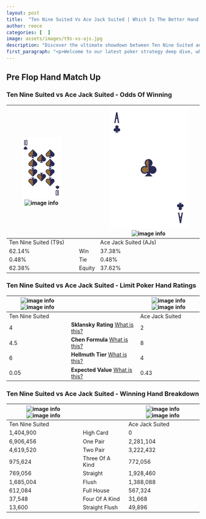 ```yaml
---
layout: post
title:  "Ten Nine Suited Vs Ace Jack Suited | Which Is The Better Hand In Poker? A Complete Guide"
author: reece
categories: [  ]
image: assets/images/t9s-vs-ajs.jpg
description: "Discover the ultimate showdown between Ten Nine Suited and Ace Jack Suited in poker! Uncover the odds, strategies, and scenarios where one hand triumphs over the other. Get ready to up your poker game with this thrilling analysis."
first_paragraph: "<p>Welcome to our latest poker strategy deep dive, where we're pitting two distinct hands against each other in a high-stakes showdown: Ten Nine Suited vs Ace Jack Suited.</p><p>In the dynamic world of poker, every decision counts, and knowing which hand holds the upper hand is key to your success at the table.</p><p>In this article, we'll dissect these two hands, explore the scenarios where one dominates the other, and equip you with the knowledge to make strategic choices that can tip the odds in your favor.</p><p>Get ready to unravel the intriguing dynamics of these poker hands and elevate your game to new heights.</p>"
---
```




[comment]: # (sp0)

## Pre Flop Hand Match Up

<div class="table hand-ratings" markdown="1"> 



### Ten Nine Suited vs Ace Jack Suited - Odds Of Winning


    
| ![image info](assets/images/hand1/t.png) ![image info](assets/images/hand1/9s.png) |  | ![image info](assets/images/hand2/a.png) ![image info](assets/images/hand2/js.png) |
| -------- | -------- | -------- |
| Ten Nine Suited (T9s) |  | Ace Jack Suited (AJs) |
| 62.14% | Win | 37.38% |
| 0.48% | Tie | 0.48% |
| 62.38% | Equity | 37.62% |




[comment]: # (sp1)



### Ten Nine Suited vs Ace Jack Suited - Limit Poker Hand Ratings


    
| ![image info](https://www.riverpairs.com/assets/images/hand1/t.png) ![image info](https://www.riverpairs.com/assets/images/hand1/9s.png) |  | ![image info](https://www.riverpairs.com/assets/images/hand2/a.png) ![image info](https://www.riverpairs.com/assets/images/hand2/js.png) |
| -------- | -------- | -------- |
| Ten Nine Suited |  | Ace Jack Suited |
| 4 | **Sklansky Rating** [What is this?](/sklansky-rating-explained) | 2 |
| 4.5 | **Chen Formula** [What is this?](/chen-formula-explained) | 8 |
| 6 | **Hellmuth Tier** [What is this?](/Hellmuth-tier-explained) | 4 |
| 0.05 | **Expected Value** [What is this?](/expected-value-explained) | 0.43 |




[comment]: # (sp2)



### Ten Nine Suited vs Ace Jack Suited - Winning Hand Breakdown


    
| ![image info](https://www.riverpairs.com/assets/images/hand1/t.png) ![image info](https://www.riverpairs.com/assets/images/hand1/9s.png) |  | ![image info](https://www.riverpairs.com/assets/images/hand2/a.png) ![image info](https://www.riverpairs.com/assets/images/hand2/js.png) |
| -------- | -------- | -------- |
| Ten Nine Suited |  | Ace Jack Suited |
| 1,404,900 | High Card | 0 |
| 6,906,456 | One Pair | 2,281,104 |
| 4,619,520 | Two Pair | 3,222,432 |
| 975,624 | Three Of A Kind | 772,056 |
| 769,056 | Straight | 1,928,460 |
| 1,685,004 | Flush | 1,388,088 |
| 612,084 | Full House | 567,324 |
| 37,548 | Four Of A Kind | 31,668 |
| 13,600 | Straight Flush | 49,896 |




[comment]: # (sp3)



</div>

[comment]: # (sp4)



[comment]: # (sp5)

